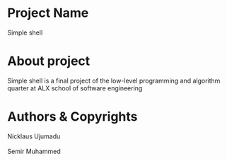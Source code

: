 # Project Name
Simple shell

# About project
Simple shell is a final project of the low-level programming and algorithm quarter at ALX school of software engineering

# Authors & Copyrights
Nicklaus Ujumadu
<br><br>
Semir Muhammed